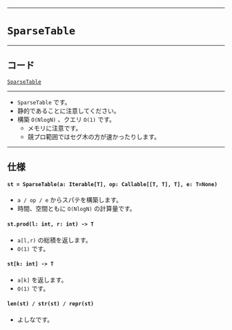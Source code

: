 _____

# `SparseTable`

_____

## コード

[`SparseTable`](https://github.com/titan-23/Library_py/blob/main/DataStructures/SparseTable/SparseTable.py)
<!-- code=https://github.com/titan-23/Library_py/blob/main/DataStructures\SparseTable\SparseTable_.py -->

_____

- `SparseTable` です。
- 静的であることに注意してください。
- 構築 `O(NlogN)` 、クエリ `O(1)` です。
  - メモリに注意です。
  - 競プロ範囲ではセグ木の方が速かったりします。

_____

## 仕様

#### `st = SparseTable(a: Iterable[T], op: Callable[[T, T], T], e: T=None)`
- `a / op / e` からスパテを構築します。
- 時間、空間ともに `O(NlogN)` の計算量です。

#### `st.prod(l: int, r: int) -> T`
- `a[l,r)` の総積を返します。
- `O(1)` です。

#### `st[k: int] -> T`
- `a[k]` を返します。
- `O(1)` です。

#### `len(st) / str(st) / repr(st)`
- よしなです。

